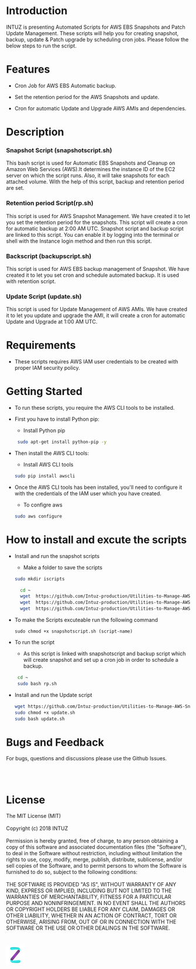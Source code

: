<h1> Introduction </h1>
INTUZ is presenting Automated Scripts for AWS EBS Snapshots and Patch Update Management. These scripts will help you for creating snapshot, backup, update & Patch upgrade by scheduling cron jobs. Please follow the below steps to run the script.

 <h1>Features</h1>

-  Cron Job for AWS EBS Automatic backup.

-  Set the retention period for the AWS Snapshots and update.

-  Cron for automatic Update and Upgrade AWS AMIs and dependencies.

<h1> Description </h1>

<h3> Snapshot Script (snapshotscript.sh) </h3>

 This bash script is used for Automatic EBS Snapshots and Cleanup on Amazon Web Services (AWS).It determines the instance ID of the EC2 server on which the script runs. Also, it will take snapshots for each attached volume. With the help of this script, backup and retention period are set.

<h3> Retention period Script(rp.sh)</h3>

This script is used for AWS Snapshot Management. We have created it to let you set the retention period for the snapshots. This script will create a cron for automatic backup at 2:00 AM UTC. Snapshot script and backup script are linked to this script. You can enable it by logging into the terminal or shell with the Instance login method and then run this script.

<h3> Backscript (backupscript.sh)</h3>
  
This script is used for AWS EBS backup management of Snapshot. We have created it to let you set cron and schedule automated backup. It is used with retention script.


<h3> Update Script (update.sh)</h3>

This script is used for Update Management of AWS AMIs. We have created it to let you update and upgrade the AMI, it will create a cron for automatic Update and Upgrade at 1:00 AM UTC.

<h1> Requirements</h1>

- These scripts requires AWS IAM user credentials to be created with proper IAM security policy.

<h1> Getting Started</h1>

-   To run these scripts, you require the AWS CLI tools to be installed.


-  First you have to install  Python pip:

    -  Install Python pip

    ```sh
     sudo apt-get install python-pip -y
    ```

-  Then install the AWS CLI tools:

    - Install AWS CLI tools

    ```sh
   sudo pip install awscli
   ``` 
 - Once the AWS CLI tools has been installed, you'll need to configure it with the credentials of the IAM user which you have created.
 
     - To configre aws  
   
     ```sh
     sudo aws configure
     ```
     
<h1> How to install and excute the scripts</h1>

- Install and run the snapshot scripts

   - Make a folder to save the scripts

    ```sh
   sudo mkdir iscripts
   ``` 
  ```sh
    cd ~
    wget  https://github.com/Intuz-production/Utilities-to-Manage-AWS-Snapshots/blob/master/snapshotscript.sh
    wget  https://github.com/Intuz-production/Utilities-to-Manage-AWS-Snapshots/blob/master/rp.sh
    wget  https://github.com/Intuz-production/Utilities-to-Manage-AWS-Snapshots/blob/master/backup.sh
     ```
- To make the Scripts excuteable run the following command

    ```
    sudo chmod +x snapshotscript.sh (script-name)
    ```
-  To run the script 

     *  As this script is linked with snapshotscript and backup script which will create snapshot and set up a cron job in order to schedule a backup.

    ```sh
     cd ~
     sudo bash rp.sh
   ```

- Install and run the Update script 

     ```sh
     wget https://github.com/Intuz-production/Utilities-to-Manage-AWS-Snapshots/blob/master/update.sh
     sudo chmod +x update.sh
     sudo bash update.sh
     ```
     
 <h1>Bugs and Feedback</h1>
For bugs, questions and discussions please use the Github Issues.

<br/><br/>
<h1>License</h1>
The MIT License (MIT)
<br/><br/>
Copyright (c) 2018 INTUZ
<br/><br/>
Permission is hereby granted, free of charge, to any person obtaining a copy of this software and associated documentation files (the "Software"), to deal in the Software without restriction, including without limitation the rights to use, copy, modify, merge, publish, distribute, sublicense, and/or sell copies of the Software, and to permit persons to whom the Software is furnished to do so, subject to the following conditions: 
<br/><br/>
THE SOFTWARE IS PROVIDED "AS IS", WITHOUT WARRANTY OF ANY KIND, EXPRESS OR IMPLIED, INCLUDING BUT NOT LIMITED TO THE WARRANTIES OF MERCHANTABILITY, FITNESS FOR A PARTICULAR PURPOSE AND NONINFRINGEMENT. IN NO EVENT SHALL THE AUTHORS OR COPYRIGHT HOLDERS BE LIABLE FOR ANY CLAIM, DAMAGES OR OTHER LIABILITY, WHETHER IN AN ACTION OF CONTRACT, TORT OR OTHERWISE, ARISING FROM, OUT OF OR IN CONNECTION WITH THE SOFTWARE OR THE USE OR OTHER DEALINGS IN THE SOFTWARE.


<br/>
<h1></h1>
<a href="https://www.intuz.com/" target="_blank"><img src="Screenshots/logo.jpg"></a>



     
